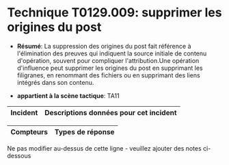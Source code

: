 # Technique T0129.009: supprimer les origines du post

* **Résumé**: La suppression des origines du post fait référence à l'élimination des preuves qui indiquent la source initiale de contenu d'opération, souvent pour compliquer l'attribution.Une opération d'influence peut supprimer les origines du post en supprimant les filigranes, en renommant des fichiers ou en supprimant des liens intégrés dans son contenu.

* **appartient à la scène tactique**: TA11


|Incident |Descriptions données pour cet incident |
|-------- |-------------------- |



|Compteurs |Types de réponse |
|-------- |-------------- |


Ne pas modifier au-dessus de cette ligne - veuillez ajouter des notes ci-dessous